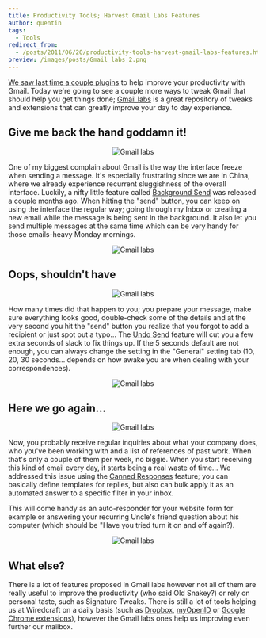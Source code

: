 ```yaml
---
title: Productivity Tools; Harvest Gmail Labs Features
author: quentin
tags:
  - Tools
redirect_from:
  - /posts/2011/06/20/productivity-tools-harvest-gmail-labs-features.html
preview: /images/posts/Gmail_labs_2.png
---
```


[We saw last time a couple plugins](http://wiredcraft.com/blog/productivity-tools-pimping-your-gmail) to help improve your productivity with Gmail. Today we're going to see a couple more ways to tweak Gmail that should help you get things done; [Gmail labs](http://groups.google.com/group/gmail-labs) is a great repository of tweaks and extensions that can greatly improve your day to day experience.

<!--more-->

## Give me back the hand goddamn it!

<p align='center'><img alt='Gmail labs' src='http://wiredcraft.com/images/posts/Gmail_labs_1.png'/></p>

One of my biggest complain about Gmail is the way the interface freeze when sending a message. It's especially frustrating since we are in China, where we already experience recurrent sluggishness of the overall interface. Luckily, a nifty little feature called [Background Send](http://gmailblog.blogspot.com/2011/04/new-in-labs-background-send.html) was released a couple months ago. When hitting the "send" button, you can keep on using the interface the regular way; going through my Inbox or creating a new email while the message is being sent in the background. It also let you send multiple messages at the same time which can be very handy for those emails-heavy Monday mornings.

<p align='center'><img alt='Gmail labs' src='http://wiredcraft.com/images/posts/Gmail_labs_2.png'/></p>

## Oops, shouldn't have

<p align='center'><img alt='Gmail labs' src='http://wiredcraft.com/images/posts/Gmail_labs_3.png'/></p>

How many times did that happen to you; you prepare your message, make sure everything looks good, double-check some of the details and at the very second you hit the "send" button you realize that you forgot to add a recipient or just spot out a typo... The [Undo Send](http://gmailblog.blogspot.com/2009/03/new-in-labs-undo-send.html) feature will cut you a few extra seconds of slack to fix things up. If the 5 seconds default are not enough, you can always change the setting in the "General" setting tab (10, 20, 30 seconds... depends on how awake you are when dealing with your correspondences).

<p align='center'><img alt='Gmail labs' src='http://wiredcraft.com/images/posts/Gmail_labs_4.png'/></p>

## Here we go again...

<p align='center'><img alt='Gmail labs' src='http://wiredcraft.com/images/posts/Gmail_labs_5.png'/></p>

Now, you probably receive regular inquiries about what your company does, who you've been working with and a list of references of past work. When that's only a couple of them per week, no biggie. When you start receiving this kind of email every day, it starts being a real waste of time... We addressed this issue using the [Canned Responses](http://gmailblog.blogspot.com/2008/10/new-in-labs-canned-responses.html) feature; you can basically define templates for replies, but also can bulk apply it as an automated answer to a specific filter in your inbox.

This will come handy as an auto-responder for your website form for example or answering your recurring Uncle's friend question about his computer (which should be "Have you tried turn it on and off again?).

<p align='center'><img alt='Gmail labs' src='http://wiredcraft.com/images/posts/Gmail_labs_6.png'/></p>

## What else?

There is a lot of features proposed in Gmail labs however not all of them are really useful to improve the productivity (who said Old Snakey?) or rely on personal taste, such as Signature Tweaks. There is still a lot of tools helping us at Wiredcraft on a daily basis (such as [Dropbox](http://getdropbox.com/), [myOpenID](https://www.myopenid.com/) or [Google Chrome extensions](https://chrome.google.com/webstore)), however the Gmail labs ones help us improving even further our mailbox.

